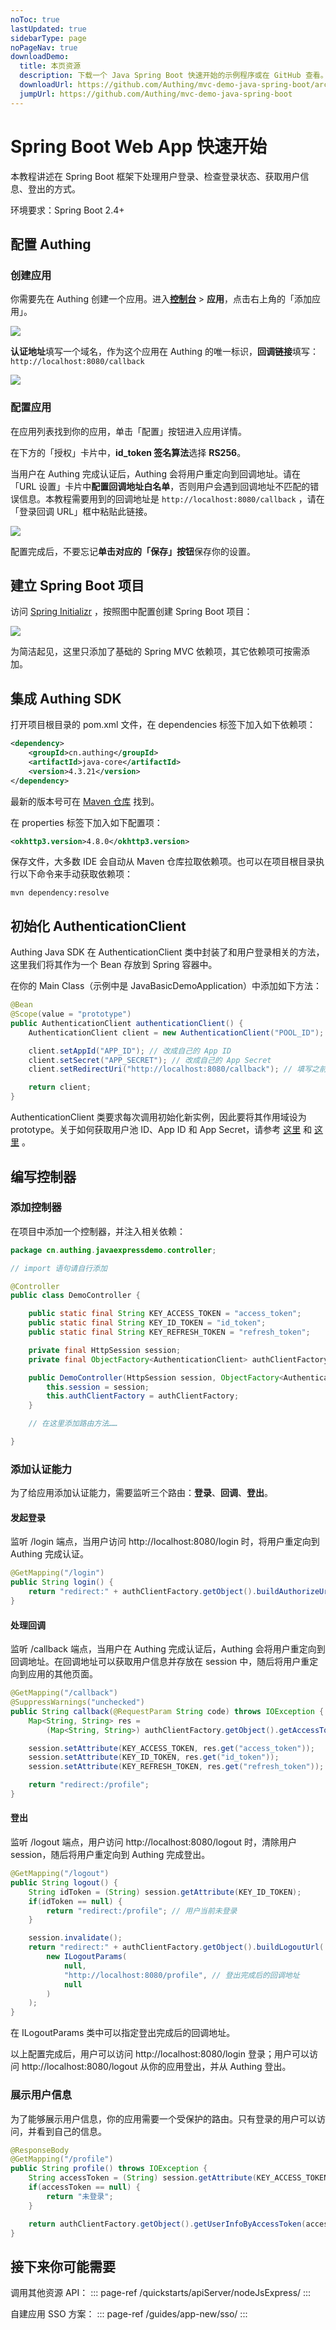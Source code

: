 ```yaml
---
noToc: true
lastUpdated: true
sidebarType: page
noPageNav: true
downloadDemo:
  title: 本页资源
  description: 下载一个 Java Spring Boot 快速开始的示例程序或在 GitHub 查看。
  downloadUrl: https://github.com/Authing/mvc-demo-java-spring-boot/archive/refs/heads/master.zip
  jumpUrl: https://github.com/Authing/mvc-demo-java-spring-boot
---
```


# Spring Boot Web App 快速开始

本教程讲述在 Spring Boot 框架下处理用户登录、检查登录状态、获取用户信息、登出的方式。

环境要求：Spring Boot 2.4+

## 配置 Authing

### 创建应用

你需要先在 Authing 创建一个应用。进入[**控制台**](https://console.authing.cn) > **应用**，点击右上角的「添加应用」。

![](~@imagesZhCn/quickstarts/webApp/javaSpringBoot/create-app.png)

**认证地址**填写一个域名，作为这个应用在 Authing 的唯一标识，**回调链接**填写：`http://localhost:8080/callback`

![](~@imagesZhCn/quickstarts/webApp/javaSpringBoot/create-app-2.png)

### 配置应用

在应用列表找到你的应用，单击「配置」按钮进入应用详情。

在下方的「授权」卡片中，**id_token 签名算法**选择 **RS256**。

当用户在 Authing 完成认证后，Authing 会将用户重定向到回调地址。请在「URL 设置」卡片中**配置回调地址白名单**，否则用户会遇到回调地址不匹配的错误信息。本教程需要用到的回调地址是 `http://localhost:8080/callback` ，请在「登录回调 URL」框中粘贴此链接。

![](~@imagesZhCn/quickstarts/webApp/javaSpringBoot/config-app.png)

配置完成后，不要忘记**单击对应的「保存」按钮**保存你的设置。

## 建立 Spring Boot 项目

访问 [Spring Initializr](https://start.spring.io/) ，按照图中配置创建 Spring Boot 项目：

![](~@imagesZhCn/quickstarts/webApp/javaSpringBoot/init.png)

为简洁起见，这里只添加了基础的 Spring MVC 依赖项，其它依赖项可按需添加。

## 集成 Authing SDK

打开项目根目录的 pom.xml 文件，在 dependencies 标签下加入如下依赖项：

```xml
<dependency>
	<groupId>cn.authing</groupId>
	<artifactId>java-core</artifactId>
	<version>4.3.21</version>
</dependency>
```

最新的版本号可在 [Maven 仓库](https://search.maven.org/artifact/cn.authing/java-core) 找到。

在 properties 标签下加入如下配置项：

```xml
<okhttp3.version>4.8.0</okhttp3.version>
```

保存文件，大多数 IDE 会自动从 Maven 仓库拉取依赖项。也可以在项目根目录执行以下命令来手动获取依赖项：

```shell
mvn dependency:resolve
```

## 初始化 AuthenticationClient

Authing Java SDK 在 AuthenticationClient 类中封装了和用户登录相关的方法，这里我们将其作为一个 Bean 存放到 Spring 容器中。

在你的 Main Class（示例中是 JavaBasicDemoApplication）中添加如下方法：

```java
@Bean
@Scope(value = "prototype")
public AuthenticationClient authenticationClient() {
    AuthenticationClient client = new AuthenticationClient("POOL_ID"); // 改成自己的用户池ID

    client.setAppId("APP_ID"); // 改成自己的 App ID
    client.setSecret("APP_SECRET"); // 改成自己的 App Secret
    client.setRedirectUri("http://localhost:8080/callback"); // 填写之前设置的回调地址

    return client;
}
```

AuthenticationClient 类要求每次调用初始化新实例，因此要将其作用域设为 prototype。关于如何获取用户池 ID、App ID 和 App Secret，请参考 [这里](/guides/faqs/get-userpool-id-and-secret.md) 和 [这里](/guides/faqs/get-app-id-and-secret.md) 。

## 编写控制器

### 添加控制器

在项目中添加一个控制器，并注入相关依赖：

```java
package cn.authing.javaexpressdemo.controller;

// import 语句请自行添加

@Controller
public class DemoController {

    public static final String KEY_ACCESS_TOKEN = "access_token";
    public static final String KEY_ID_TOKEN = "id_token";
    public static final String KEY_REFRESH_TOKEN = "refresh_token";

    private final HttpSession session;
    private final ObjectFactory<AuthenticationClient> authClientFactory;

    public DemoController(HttpSession session, ObjectFactory<AuthenticationClient> authClientFactory) {
        this.session = session;
        this.authClientFactory = authClientFactory;
    }

   	// 在这里添加路由方法……

}

```

### 添加认证能力

为了给应用添加认证能力，需要监听三个路由：**登录**、**回调**、**登出**。

#### 发起登录

监听 /login 端点，当用户访问 http://localhost:8080/login 时，将用户重定向到 Authing 完成认证。

```java
@GetMapping("/login")
public String login() {
    return "redirect:" + authClientFactory.getObject().buildAuthorizeUrl(new IOidcParams());
}
```

#### 处理回调

监听 /callback 端点，当用户在 Authing 完成认证后，Authing 会将用户重定向到回调地址。在回调地址可以获取用户信息并存放在 session 中，随后将用户重定向到应用的其他页面。

```java
@GetMapping("/callback")
@SuppressWarnings("unchecked")
public String callback(@RequestParam String code) throws IOException {
    Map<String, String> res =
        (Map<String, String>) authClientFactory.getObject().getAccessTokenByCode(code).execute();

    session.setAttribute(KEY_ACCESS_TOKEN, res.get("access_token"));
    session.setAttribute(KEY_ID_TOKEN, res.get("id_token"));
    session.setAttribute(KEY_REFRESH_TOKEN, res.get("refresh_token"));

    return "redirect:/profile";
}
```

#### 登出

监听 /logout 端点，用户访问 http://localhost:8080/logout 时，清除用户 session，随后将用户重定向到 Authing 完成登出。

```java
@GetMapping("/logout")
public String logout() {
    String idToken = (String) session.getAttribute(KEY_ID_TOKEN);
    if(idToken == null) {
        return "redirect:/profile"; // 用户当前未登录
    }

    session.invalidate();
    return "redirect:" + authClientFactory.getObject().buildLogoutUrl(
        new ILogoutParams(
            null,
            "http://localhost:8080/profile", // 登出完成后的回调地址
            null
        )
    );
}
```

在 ILogoutParams 类中可以指定登出完成后的回调地址。

以上配置完成后，用户可以访问 http://localhost:8080/login 登录；用户可以访问 http://localhost:8080/logout 从你的应用登出，并从 Authing 登出。

### 展示用户信息

为了能够展示用户信息，你的应用需要一个受保护的路由。只有登录的用户可以访问，并看到自己的信息。

```java
@ResponseBody
@GetMapping("/profile")
public String profile() throws IOException {
    String accessToken = (String) session.getAttribute(KEY_ACCESS_TOKEN);
    if(accessToken == null) {
        return "未登录";
    }

    return authClientFactory.getObject().getUserInfoByAccessToken(accessToken).execute().toString();
}
```

## 接下来你可能需要

调用其他资源 API：
::: page-ref /quickstarts/apiServer/nodeJsExpress/
:::

自建应用 SSO 方案：
::: page-ref /guides/app-new/sso/
:::
